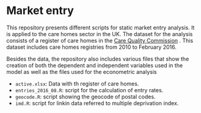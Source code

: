 # Market entry 

This repository presents different scripts for static market entry analysis. It is applied to the care homes sector in the UK. The dataset for the analysis consists of a register of care homes in the [Care Quality Commission](http://www.cqc.org.uk) . This dataset includes care homes registries from 2010 to February 2016. 

Besides the data, the repository also includes various files that show the creation of both the dependent and independent variables used in the model as well as the files used for the econometric analysis

  - `active.xlsx`: Data with th register of care homes.
  - `entries_2016_08.R`: script for the calculation of entry rates.
  - `geocode.R`: script showing the geocode of postal codes.
  - `imd.R`: script for linkin data referred to multiple deprivation index.
  
  


